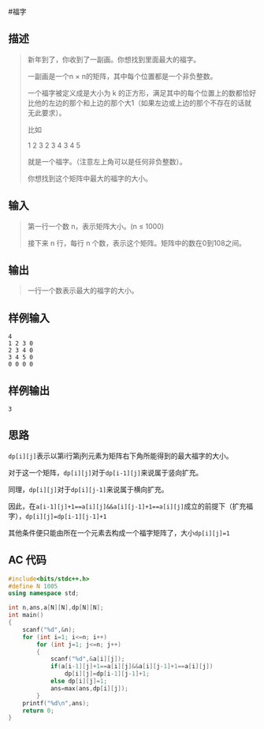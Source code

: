 #福字

## **描述**

> 新年到了，你收到了一副画。你想找到里面最大的福字。
>
> 一副画是一个n × n的矩阵，其中每个位置都是一个非负整数。
>
> 一个福字被定义成是大小为 k 的正方形，满足其中的每个位置上的数都恰好比他的左边的那个和上边的那个大1（如果左边或上边的那个不存在的话就无此要求）。
>
> 比如
>
> 1 2 3
> 2 3 4
> 3 4 5
>
> 就是一个福字。（注意左上角可以是任何非负整数）。
>
> 你想找到这个矩阵中最大的福字的大小。



## **输入**

> 第一行一个数 n，表示矩阵大小。(n ≤ 1000)
>
> 接下来 n 行，每行 n 个数，表示这个矩阵。矩阵中的数在0到108之间。



## **输出**

> 一行一个数表示最大的福字的大小。



## **样例输入**

    4
    1 2 3 0
    2 3 4 0
    3 4 5 0
    0 0 0 0



## **样例输出**

    3



## **思路**

`dp[i][j]`表示以第i行第j列元素为矩阵右下角所能得到的最大福字的大小。

对于这一个矩阵，`dp[i][j]`对于`dp[i-1][j]`来说属于竖向扩充。

同理，`dp[i][j]`对于`dp[i][j-1]`来说属于横向扩充。

因此，在`a[i-1][j]+1==a[i][j]&&a[i][j-1]+1==a[i][j]`成立的前提下（扩充福字），`dp[i][j]=dp[i-1][j-1]+1`

其他条件便只能由所在一个元素去构成一个福字矩阵了，大小`dp[i][j]=1`



## **AC 代码**

```cpp
#include<bits/stdc++.h>
#define N 1005
using namespace std;

int n,ans,a[N][N],dp[N][N];
int main()
{
    scanf("%d",&n);
    for (int i=1; i<=n; i++)
        for (int j=1; j<=n; j++)
        {
            scanf("%d",&a[i][j]);
            if(a[i-1][j]+1==a[i][j]&&a[i][j-1]+1==a[i][j])
                dp[i][j]=dp[i-1][j-1]+1;
            else dp[i][j]=1;
            ans=max(ans,dp[i][j]);
        }
    printf("%d\n",ans);
    return 0;
}
```

